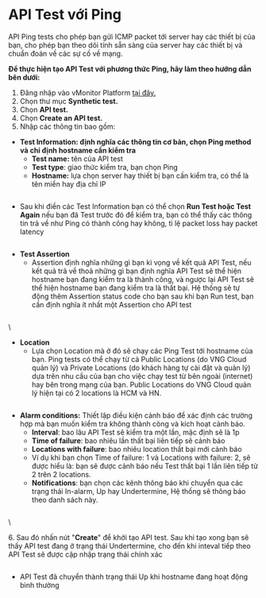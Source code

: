 # API Test với Ping

API Ping tests cho phép bạn gửi ICMP packet tới server hay các thiết bị của bạn, cho phép bạn theo dõi tính sẵn sàng của server hay các thiết bị và chuẩn đoán về các sự cố về mạng.

**Để thực hiện tạo API Test với phương thức Ping, hãy làm theo hướng dẫn bên dưới:**

1. Đăng nhập vào vMonitor Platform [tại đây.](https://hcm-3.console.vngcloud.vn/vmonitor) 
2. Chọn thư mục **Synthetic test.**
3. Chọn **API test.**
4. Chọn **Create an API test.**
5. Nhập các thông tin bao gồm:

* **Test Information: định nghĩa các thông tin cơ bản, chọn Ping method và chỉ định hostname cần kiểm tra**
  * **Test name:** tên của API test
  * **Test type**: giao thức kiểm tra, bạn chọn Ping
  * **Hostname:** lựa chọn server hay thiết bị bạn cần kiểm tra, có thể là tên miền hay địa chỉ IP

<figure><img src="https://docs-admin.vngcloud.vn/download/attachments/59803717/image2022-8-29_17-11-57.png?version=1&#x26;modificationDate=1686544467000&#x26;api=v2" alt=""><figcaption></figcaption></figure>

* Sau khi điền các Test Information bạn có thể chọn **Run Test hoặc Test Again** nếu bạn đã Test trước đó để kiểm tra, bạn có thể thấy các thông tin trả về như Ping có thành công hay không, tỉ lệ packet loss hay packet latency

<figure><img src="https://docs-admin.vngcloud.vn/download/attachments/59803717/image2022-8-29_17-13-38.png?version=1&#x26;modificationDate=1686544467000&#x26;api=v2" alt=""><figcaption></figcaption></figure>

* **Test Assertion**
  * Assertion định nghĩa những gì bạn kì vọng về kết quả API Test, nếu kết quả trả về thoả những gì bạn định nghĩa API Test sẽ thể hiện hostname bạn đang kiểm tra là thành công, và ngược lại API Test sẽ thể hiện hostname bạn đang kiểm tra là thất bại. Hệ thống sẽ tự động thêm Assertion status code cho bạn sau khi bạn Run test, bạn cần định nghĩa ít nhất một Assertion cho API test

<figure><img src="https://docs-admin.vngcloud.vn/download/attachments/59803717/image2022-8-29_17-19-32.png?version=1&#x26;modificationDate=1686544468000&#x26;api=v2" alt=""><figcaption></figcaption></figure>

\


* **Location** 
  * Lựa chọn Location mà ở đó sẽ chạy các Ping Test tới hostname của bạn. Ping tests có thể chạy từ cả Public Locations (do VNG Cloud quản lý) và Private Locations (do khách hàng tự cài đặt và quản lý) dựa trên nhu cầu của bạn cho việc chạy test từ bên ngoài (internet) hay bên trong mạng của bạn. Public Locations do VNG Cloud quản lý hiện tại có 2 locations là HCM và HN.

<figure><img src="https://docs-admin.vngcloud.vn/download/attachments/59803717/image2022-8-29_16-42-28.png?version=1&#x26;modificationDate=1686544468000&#x26;api=v2" alt=""><figcaption></figcaption></figure>

* **Alarm conditions:** Thiết lập điều kiện cảnh báo để xác định các trường hợp mà bạn muốn kiểm tra không thành công và kích hoạt cảnh báo.
  * **Interval**: bao lâu API Test sẽ kiểm tra một lần, mặc định sẽ là 1p
  * **Time of failure**: bao nhiêu lần thất bại liên tiếp sẽ cảnh báo
  * **Locations with failure**: bao nhiêu location thất bại mới cảnh báo
  * Ví dụ khi bạn chọn Time of failure: 1 và Locations with failure: 2, sẽ được hiểu là: bạn sẽ được cảnh báo nếu Test thất bại 1 lần liên tiếp từ 2 trên 2 locations.
  * **Notifications**: bạn chọn các kênh thông báo khi chuyển qua các trạng thái In-alarm, Up hay Undertermine, Hệ thống sẽ thông báo theo danh sách này.

<figure><img src="https://docs-admin.vngcloud.vn/download/attachments/59803717/image2022-8-29_16-51-21.png?version=1&#x26;modificationDate=1686544468000&#x26;api=v2" alt=""><figcaption></figcaption></figure>

\


6\. Sau đó nhấn nút "**Create**" để khởi tạo API test. Sau khi tạo xong bạn sẽ thấy API test đang ở trạng thái Undertermine, cho đến khi inteval tiếp theo API Test sẽ được cập nhập trạng thái chính xác

<figure><img src="https://docs-admin.vngcloud.vn/download/attachments/59803717/image2022-8-29_17-24-38.png?version=1&#x26;modificationDate=1686544468000&#x26;api=v2" alt=""><figcaption></figcaption></figure>

* API Test đã chuyển thành trạng thái Up khi hostname đang hoạt động bình thường

<figure><img src="https://docs-admin.vngcloud.vn/download/attachments/59803717/image2022-8-29_17-26-16.png?version=1&#x26;modificationDate=1686544468000&#x26;api=v2" alt=""><figcaption></figcaption></figure>
